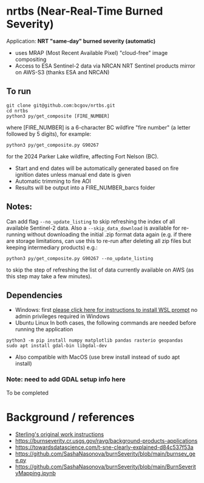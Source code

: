 # nrtbs (Near-Real-Time Burned Severity)
Application: **NRT "same-day" burned severity (automatic)**

* uses MRAP (Most Recent Available Pixel) "cloud-free" image compositing
* Access to ESA Sentinel-2 data via NRCAN NRT Sentinel products mirror on AWS-S3 (thanks ESA and NRCAN) 
 
## To run
```
git clone git@github.com:bcgov/nrtbs.git
cd nrtbs
python3 py/get_composite [FIRE_NUMBER] 
```
where [FIRE_NUMBER] is a 6-character BC wildfire "fire number" (a letter followed by 5 digits), for example:
```
python3 py/get_composite.py G90267
```
for the 2024 Parker Lake wildfire, affecting Fort Nelson (BC). 
* Start and end dates will be automatically generated based on fire ignition dates unless manual end date is given
* Automatic trimming to fire AOI
* Results will be output into a FIRE_NUMBER_barcs folder
## Notes:
Can add flag ```--no_update_listing``` to skip refreshing the index of all available Sentinel-2 data. Also a ```--skip_data_download``` is available for re-running without downloading the initial .zip format data again (e.g. if there are storage limitations, can use this to re-run after deleting all zip files but keeping intermediary products)
e.g.:
```
python3 py/get_composite.py G90267 --no_update_listing
```
to skip the step of refreshing the list of data currently available on AWS (as this step may take a few minutes).
## Dependencies
* Windows: first [please click here for instructions to install WSL prompt](https://learn.microsoft.com/en-us/windows/wsl/install) no admin privileges required in Windows
* Ubuntu Linux
In both cases, the following commands are needed before running the application
```
python3 -m pip install numpy matplotlib pandas rasterio geopandas
sudo apt install gdal-bin libgdal-dev
```
* Also compatible with MacOS (use brew install instead of sudo apt install) 

### Note: need to add GDAL setup info here
To be completed

# Background / references
* [Sterling's original work instructions](doc/TASK.md)
* https://burnseverity.cr.usgs.gov/ravg/background-products-applications
* https://towardsdatascience.com/t-sne-clearly-explained-d84c537f53a
* https://github.com/SashaNasonova/burnSeverity/blob/main/burnsev_gee.py
* https://github.com/SashaNasonova/burnSeverity/blob/main/BurnSeverityMapping.ipynb
